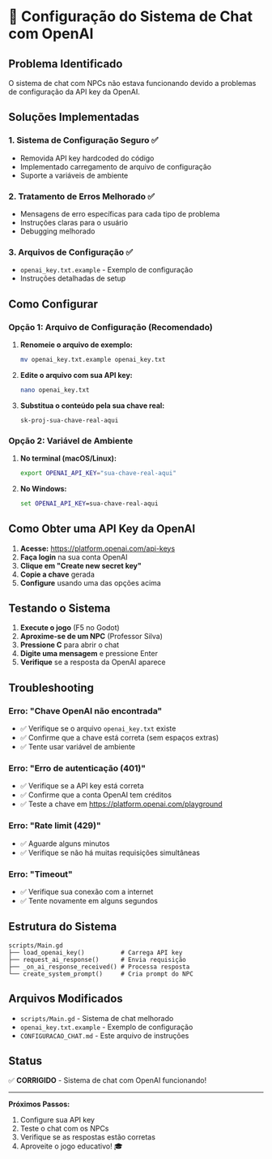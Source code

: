 # 🤖 Configuração do Sistema de Chat com OpenAI

## Problema Identificado

O sistema de chat com NPCs não estava funcionando devido a problemas de configuração da API key da OpenAI.

## Soluções Implementadas

### 1. **Sistema de Configuração Seguro** ✅

- Removida API key hardcoded do código
- Implementado carregamento de arquivo de configuração
- Suporte a variáveis de ambiente

### 2. **Tratamento de Erros Melhorado** ✅

- Mensagens de erro específicas para cada tipo de problema
- Instruções claras para o usuário
- Debugging melhorado

### 3. **Arquivos de Configuração** ✅

- `openai_key.txt.example` - Exemplo de configuração
- Instruções detalhadas de setup

## Como Configurar

### **Opção 1: Arquivo de Configuração (Recomendado)**

1. **Renomeie o arquivo de exemplo:**

   ```bash
   mv openai_key.txt.example openai_key.txt
   ```

2. **Edite o arquivo com sua API key:**
   ```bash
   nano openai_key.txt
   ```
3. **Substitua o conteúdo pela sua chave real:**
   ```
   sk-proj-sua-chave-real-aqui
   ```

### **Opção 2: Variável de Ambiente**

1. **No terminal (macOS/Linux):**

   ```bash
   export OPENAI_API_KEY="sua-chave-real-aqui"
   ```

2. **No Windows:**
   ```cmd
   set OPENAI_API_KEY=sua-chave-real-aqui
   ```

## Como Obter uma API Key da OpenAI

1. **Acesse:** https://platform.openai.com/api-keys
2. **Faça login** na sua conta OpenAI
3. **Clique em "Create new secret key"**
4. **Copie a chave** gerada
5. **Configure** usando uma das opções acima

## Testando o Sistema

1. **Execute o jogo** (F5 no Godot)
2. **Aproxime-se de um NPC** (Professor Silva)
3. **Pressione C** para abrir o chat
4. **Digite uma mensagem** e pressione Enter
5. **Verifique** se a resposta da OpenAI aparece

## Troubleshooting

### **Erro: "Chave OpenAI não encontrada"**

- ✅ Verifique se o arquivo `openai_key.txt` existe
- ✅ Confirme que a chave está correta (sem espaços extras)
- ✅ Tente usar variável de ambiente

### **Erro: "Erro de autenticação (401)"**

- ✅ Verifique se a API key está correta
- ✅ Confirme que a conta OpenAI tem créditos
- ✅ Teste a chave em https://platform.openai.com/playground

### **Erro: "Rate limit (429)"**

- ✅ Aguarde alguns minutos
- ✅ Verifique se não há muitas requisições simultâneas

### **Erro: "Timeout"**

- ✅ Verifique sua conexão com a internet
- ✅ Tente novamente em alguns segundos

## Estrutura do Sistema

```
scripts/Main.gd
├── load_openai_key()          # Carrega API key
├── request_ai_response()      # Envia requisição
├── _on_ai_response_received() # Processa resposta
└── create_system_prompt()     # Cria prompt do NPC
```

## Arquivos Modificados

- `scripts/Main.gd` - Sistema de chat melhorado
- `openai_key.txt.example` - Exemplo de configuração
- `CONFIGURACAO_CHAT.md` - Este arquivo de instruções

## Status

✅ **CORRIGIDO** - Sistema de chat com OpenAI funcionando!

---

**Próximos Passos:**

1. Configure sua API key
2. Teste o chat com os NPCs
3. Verifique se as respostas estão corretas
4. Aproveite o jogo educativo! 🎓

